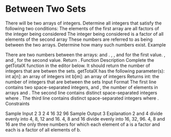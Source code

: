 # Between Two Sets 

There will be two arrays of integers. Determine all integers that satisfy the following two conditions:
The elements of the first array are all factors of the integer being considered
The integer being considered is a factor of all elements of the second array
These numbers are referred to as being between the two arrays. Determine how many such numbers exist.
Example


There are two numbers between the arrays:  and .
, ,  and  for the first value.
,  and ,  for the second value. Return .
Function Description
Complete the getTotalX function in the editor below. It should return the number of integers that are betwen the sets.
getTotalX has the following parameter(s):
int a[n]: an array of integers
int b[m]: an array of integers
Returns
int: the number of integers that are between the sets
Input Format
The first line contains two space-separated integers,  and , the number of elements in arrays  and .
The second line contains  distinct space-separated integers  where .
The third line contains  distinct space-separated integers  where .
Constraints



Sample Input
2 3
2 4
16 32 96
Sample Output
3
Explanation
2 and 4 divide evenly into 4, 8, 12 and 16.
4, 8 and 16 divide evenly into 16, 32, 96.
4, 8 and 16 are the only three numbers for which each element of a is a factor and each is a factor of all elements of b.

